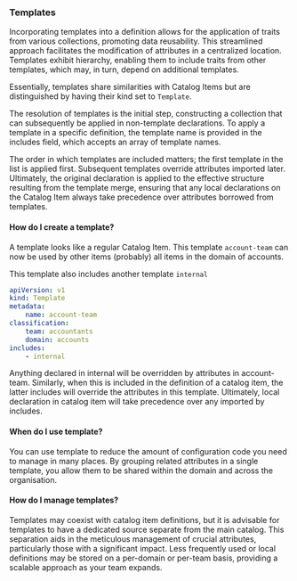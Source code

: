 ### Templates

Incorporating templates into a definition allows for the application of traits from various collections, promoting data reusability. This streamlined approach facilitates the modification of attributes in a centralized location. Templates exhibit hierarchy, enabling them to include traits from other templates, which may, in turn, depend on additional templates.

Essentially, templates share similarities with Catalog Items but are distinguished by having their kind set to ```Template```.

The resolution of templates is the initial step, constructing a collection that can subsequently be applied in non-template declarations. To apply a template in a specific definition, the template name is provided in the includes field, which accepts an array of template names. 

The order in which templates are included matters; the first template in the list is applied first. Subsequent templates override attributes imported later. Ultimately, the original declaration is applied to the effective structure resulting from the template merge, ensuring that any local declarations on the Catalog Item always take precedence over attributes borrowed from templates.


#### How do I create a template?
A template looks like a regular Catalog Item. This template ```account-team``` can now be used by other items (probably) all items in the domain of accounts.

This template also includes another template ```internal```

```yaml
apiVersion: v1
kind: Template
metadata:
    name: account-team
classification:
    team: accountants
    domain: accounts
includes:
    - internal
```

Anything declared in internal will be overridden by attributes in account-team. Similarly, when this is included in the definition of a catalog item, the latter includes will override the attributes in this template. Ultimately, local declaration in catalog item will take precedence over any imported by includes.

#### When do I use template?
You can use template to reduce the amount of configuration code you need to manage in many places. By grouping related attributes in a single template, you allow them to be shared within the domain and across the organisation.

#### How do I manage templates?
Templates may coexist with catalog item definitions, but it is advisable for templates to have a dedicated source separate from the main catalog. This separation aids in the meticulous management of crucial attributes, particularly those with a significant impact. Less frequently used or local definitions may be stored on a per-domain or per-team basis, providing a scalable approach as your team expands.



